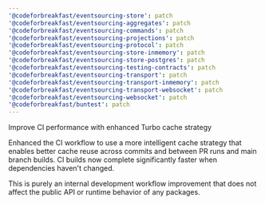 ```yaml
---
'@codeforbreakfast/eventsourcing-store': patch
'@codeforbreakfast/eventsourcing-aggregates': patch
'@codeforbreakfast/eventsourcing-commands': patch
'@codeforbreakfast/eventsourcing-projections': patch
'@codeforbreakfast/eventsourcing-protocol': patch
'@codeforbreakfast/eventsourcing-store-inmemory': patch
'@codeforbreakfast/eventsourcing-store-postgres': patch
'@codeforbreakfast/eventsourcing-testing-contracts': patch
'@codeforbreakfast/eventsourcing-transport': patch
'@codeforbreakfast/eventsourcing-transport-inmemory': patch
'@codeforbreakfast/eventsourcing-transport-websocket': patch
'@codeforbreakfast/eventsourcing-websocket': patch
'@codeforbreakfast/buntest': patch
---
```


Improve CI performance with enhanced Turbo cache strategy

Enhanced the CI workflow to use a more intelligent cache strategy that enables better cache reuse across commits and between PR runs and main branch builds. CI builds now complete significantly faster when dependencies haven't changed.

This is purely an internal development workflow improvement that does not affect the public API or runtime behavior of any packages.
